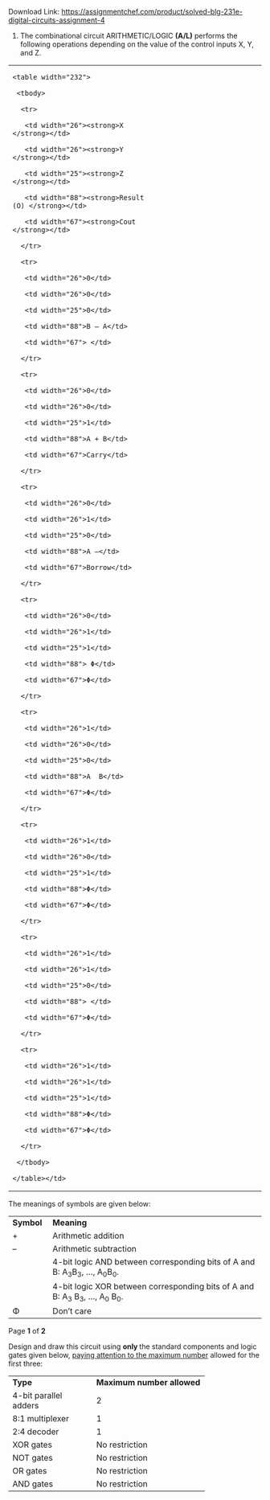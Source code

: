 Download Link: https://assignmentchef.com/product/solved-blg-231e-digital-circuits-assignment-4
<br>
<strong> </strong>







<ol>

 <li>The combinational circuit ARITHMETIC/LOGIC <strong>(A/L)</strong> performs the following operations depending on the value of the control inputs X, Y, and Z.</li>

</ol>

<table width="540">

 <tbody>

  <tr>

   <td width="284">


    <table width="232">

     <tbody>

      <tr>

       <td width="26"><strong>X </strong></td>

       <td width="26"><strong>Y </strong></td>

       <td width="25"><strong>Z </strong></td>

       <td width="88"><strong>Result (O) </strong></td>

       <td width="67"><strong>Cout </strong></td>

      </tr>

      <tr>

       <td width="26">0</td>

       <td width="26">0</td>

       <td width="25">0</td>

       <td width="88">B – A</td>

       <td width="67"> </td>

      </tr>

      <tr>

       <td width="26">0</td>

       <td width="26">0</td>

       <td width="25">1</td>

       <td width="88">A + B</td>

       <td width="67">Carry</td>

      </tr>

      <tr>

       <td width="26">0</td>

       <td width="26">1</td>

       <td width="25">0</td>

       <td width="88">A –</td>

       <td width="67">Borrow</td>

      </tr>

      <tr>

       <td width="26">0</td>

       <td width="26">1</td>

       <td width="25">1</td>

       <td width="88"> Φ</td>

       <td width="67">Φ</td>

      </tr>

      <tr>

       <td width="26">1</td>

       <td width="26">0</td>

       <td width="25">0</td>

       <td width="88">A  B</td>

       <td width="67">Φ</td>

      </tr>

      <tr>

       <td width="26">1</td>

       <td width="26">0</td>

       <td width="25">1</td>

       <td width="88">Φ</td>

       <td width="67">Φ</td>

      </tr>

      <tr>

       <td width="26">1</td>

       <td width="26">1</td>

       <td width="25">0</td>

       <td width="88"> </td>

       <td width="67">Φ</td>

      </tr>

      <tr>

       <td width="26">1</td>

       <td width="26">1</td>

       <td width="25">1</td>

       <td width="88">Φ</td>

       <td width="67">Φ</td>

      </tr>

     </tbody>

    </table></td>

   <td width="257"></td>

  </tr>

 </tbody>

</table>

The meanings of symbols are given below:

<table width="605">

 <tbody>

  <tr>

   <td width="66"><strong>Symbol </strong></td>

   <td width="539"><strong>Meaning </strong></td>

  </tr>

  <tr>

   <td width="66">+</td>

   <td width="539">Arithmetic addition</td>

  </tr>

  <tr>

   <td width="66">–</td>

   <td width="539">Arithmetic subtraction</td>

  </tr>

  <tr>

   <td width="66"> </td>

   <td width="539">4-bit logic AND between corresponding bits of A and B: A<sub>3</sub>B<sub>3</sub>, …, A<sub>0</sub>B<sub>0</sub>.</td>

  </tr>

  <tr>

   <td width="66"> </td>

   <td width="539">4-bit logic XOR between corresponding bits of A and B: A<sub>3</sub> B<sub>3</sub>, …, A<sub>0</sub> B<sub>0</sub>.</td>

  </tr>

  <tr>

   <td width="66">Φ</td>

   <td width="539">Don’t care</td>

  </tr>

 </tbody>

</table>




Page <strong>1</strong> of <strong>2</strong>




Design and draw this circuit using <strong>only </strong>the standard components and logic gates given below, <u>paying attention to the maximum number</u> allowed for the first three:

<table width="359">

 <tbody>

  <tr>

   <td width="151"><strong>Type </strong></td>

   <td width="208"><strong>Maximum number allowed </strong></td>

  </tr>

  <tr>

   <td width="151">4-bit parallel adders</td>

   <td width="208">2</td>

  </tr>

  <tr>

   <td width="151">8:1 multiplexer</td>

   <td width="208">1</td>

  </tr>

  <tr>

   <td width="151">2:4 decoder</td>

   <td width="208">1</td>

  </tr>

  <tr>

   <td width="151">XOR gates</td>

   <td width="208">No restriction</td>

  </tr>

  <tr>

   <td width="151">NOT gates</td>

   <td width="208">No restriction</td>

  </tr>

  <tr>

   <td width="151">OR gates</td>

   <td width="208">No restriction</td>

  </tr>

  <tr>

   <td width="151">AND gates</td>

   <td width="208">No restriction</td>

  </tr>

 </tbody>

</table>





